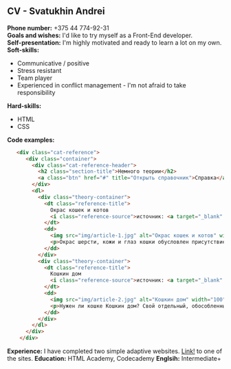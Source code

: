 **CV - Svatukhin Andrei**
------------------------
**Phone number:** +375 44 774-92-31 <br>
**Goals and wishes:** I'd like to try myself as a Front-End developer. <br>
**Self-presentation:** I'm highly motivated and ready to learn a lot on my own. <br>
**Soft-skills:**
- Communicative / positive 
- Stress resistant
- Team player
- Experienced in conflict management - I'm not afraid to take responsibility

**Hard-skills:** 
- HTML
- CSS

**Code examples:**
```HTML
   <div class="cat-reference">
      <div class="container">
        <div class="cat-reference-header">
          <h2 class="section-title">Немного теории</h2>
          <a class="btn" href="#" title="Открыть справочник">Справка</a>
        </div>
        <dl>
          <div class="theory-container">
            <dt class="reference-title">
              Окрас кошек и котов
              <i class="reference-source">источник: <a target="_blank" href="https://ru.wikipedia.org">wikipedia</a></i>
            </dt>
            <dd>
              <img src="img/article-1.jpg" alt="Окрас кошек и котов" width="100" height="100">
              <p>Окрас шерсти, кожи и глаз кошки обусловлен присутствием в них пигмента меланина. Меланин находится в теле волоса в виде микроскопических гранул, которые различаются по форме, размеру и количеству, что и вызывает различия в окрасе.</p>
            </dd>
          </div>
          <div class="theory-container">
            <dt class="reference-title">
              Кошкин дом
              <i class="reference-source">источник: <a target="_blank" href="http://kotmur.spb.ru">kotmur.spb.ru</a></i>
            </dt>
            <dd>
              <img src="img/article-2.jpg" alt="Кошкин дом" width="100" height="100">
              <p>Нужен ли кошке Кошкин дом? Свой отдельный, обособленный от пространства городской квартиры Кошкин дом? Да, нужен! Нужен особый Кошкин дом, обустроенный по ее вкусу с лесенкой, с когтеточкой, с замкнутым, своим, отдельным уголком в ее, кошкином, доме.</p>
            </dd>
          </div>
        </dl>
      </div>
    </div>
```
**Experience:** I have completed two simple adaptive websites. [Link!](https://svatukhin.github.io/) to one of the sites. 
**Education:** HTML Academy, Codecademy 
**Englsih:** Intermediate+
